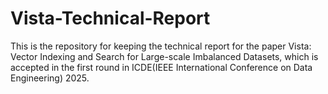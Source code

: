 # Vista-Technical-Report
This is the repository for keeping the technical report for the paper Vista: Vector Indexing and Search for Large-scale
Imbalanced Datasets, which is accepted in the first round in ICDE(IEEE International Conference on Data Engineering) 2025.
